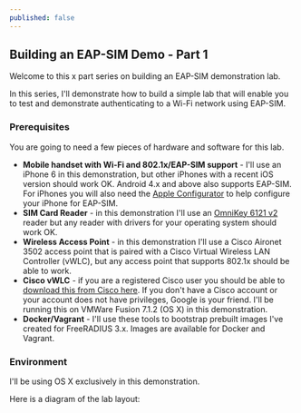 ```yaml
---
published: false
---
```


## Building an EAP-SIM Demo - Part 1

Welcome to this x part series on building an EAP-SIM demonstration lab.

In this series, I'll demonstrate how to build a simple lab that will enable you to test and demonstrate authenticating to a Wi-Fi network using EAP-SIM.

### Prerequisites

You are going to need a few pieces of hardware and software for this lab.  

- **Mobile handset with Wi-Fi and 802.1x/EAP-SIM support** - I'll use an iPhone 6 in this demonstration, but other iPhones with a recent iOS version should work OK. Android 4.x and above also supports EAP-SIM.  For iPhones you will also need the [Apple Configurator](https://itunes.apple.com/en/app/apple-configurator/id434433123?mt=12) to help configure your iPhone for EAP-SIM.
- **SIM Card Reader** - in this demonstration I'll use an [OmniKey 6121 v2](http://www.hidglobal.com/products/readers/omnikey/6121) reader but any reader with drivers for your operating system should work OK.
- **Wireless Access Point** - in this demonstration I'll use a Cisco Aironet 3502 access point that is paired with a Cisco Virtual Wireless LAN Controller (vWLC), but any access point that supports 802.1x should be able to work.
- **Cisco vWLC** - if you are a registered Cisco user you should be able to [download this from Cisco here](https://software.cisco.com/download/release.html?mdfid=284464214&softwareid=280926587&release=8.1.111.0).  If you don't have a Cisco account or your account does not have privileges, Google is your friend.  I'll be running this on VMWare Fusion 7.1.2 (OS X) in this demonstration.
- **Docker/Vagrant** - I'll use these tools to bootstrap prebuilt images I've created for FreeRADIUS 3.x.  Images are available for Docker and Vagrant.

### Environment

I'll be using OS X exclusively in this demonstration.

Here is a diagram of the lab layout:



